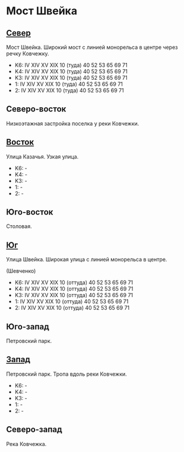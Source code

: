 # Мост Швейка

## [Север](./10400070.md)

Мост Швейка.
Широкий мост с линией монорельса в центре через речку Ковчежку.

* K6:   IV  XIV XV  XIX
        10 (туда)   40  52  53  65  69  71
* K4:   IV  XIV XV  XIX
        10 (туда)   40  52  53  65  69  71
* K3:   IV  XIV XV  XIX
        10 (туда)   40  52  53  65  69  71
* 1:    IV  XIV XV  XIX
        10 (туда)   40  52  53  65  69  71
* 2:    IV  XIV XV  XIX
        10 (туда)   40  52  53  65  69  71

## Северо-восток

Низкоэтажная застройка поселка у реки Ковчежки.

## [Восток](./10410070.md)

Улица Казачья.
Узкая улица.

* K6:   -
* K4:   -
* K3:   -
* 1:    -
* 2:    -

## Юго-восток

Столовая.

## [Юг](./10400080.md)

Улица Швейка.
Широкая улица с линией монорельса в центре.

(Шевченко)

* K6:   IV  XIV XV  XIX
        10 (оттуда) 40  52  53  65  69  71
* K4:   IV  XIV XV  XIX
        10 (оттуда) 40  52  53  65  69  71
* K3:   IV  XIV XV  XIX
        10 (оттуда) 40  52  53  65  69  71
* 1:    IV  XIV XV  XIX
        10 (оттуда) 40  52  53  65  69  71
* 2:    IV  XIV XV  XIX
        10 (оттуда) 40  52  53  65  69  71

## Юго-запад

Петровский парк.

## [Запад](./10380075.md)

Петровский парк.
Тропа вдоль реки Ковчежки.

* K6:   -
* K4:   -
* K3:   -
* 1:    -
* 2:    -

## Северо-запад

Река Ковчежка.

